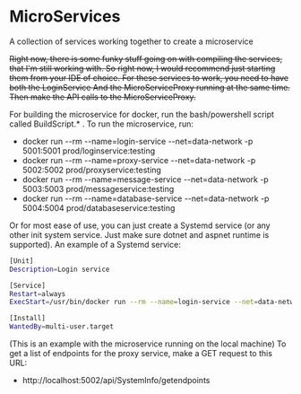 # MicroServices
A collection of services working together to create a microservice

~~Right now, there is some funky stuff going on with compiling the services, that I'm still working with.
So right now, I would recommend just starting them from your IDE of choice.
For these services to work, you need to have both the LoginService And the MicroServiceProxy running
at the same time. Then make the API calls to the MicroServiceProxy.~~

For building the microservice for docker, run the bash/powershell script called BuildScript.* .
To run the microservice, run:
- docker run --rm --name=login-service --net=data-network -p 5001:5001 prod/loginservice:testing
- docker run --rm --name=proxy-service --net=data-network -p 5002:5002 prod/proxyservice:testing
- docker run --rm --name=message-service --net=data-network -p 5003:5003 prod/messageservice:testing
- docker run --rm --name=database-service --net=data-network -p 5004:5004 prod/databaseservice:testing

Or for most ease of use, you can just create a Systemd service (or any other init system service. Just make sure dotnet and aspnet runtime is supported).
An example of a Systemd service:

```sh
[Unit]
Description=Login service

[Service]
Restart=always
ExecStart=/usr/bin/docker run --rm --name=login-service --net=data-network -p 5001:5001 prod/loginservice:testing

[Install]
WantedBy=multi-user.target
```

(This is an example with the microservice running on the local machine)
To get a list of endpoints for the proxy service, make a GET request to this URL: 
- http://localhost:5002/api/SystemInfo/getendpoints
